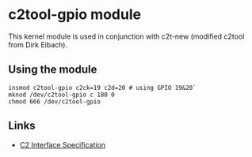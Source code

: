 c2tool-gpio module
===================

This kernel module is used in conjunction with c2t-new (modified c2tool from Dirk Eibach).

Using the module
------------------
```
insmod c2tool-gpio c2ck=19 c2d=20 # using GPIO 19&20`
mknod /dev/c2tool-gpio c 180 0
chmod 666 /dev/c2tool-gpio
```
Links
-----
* [C2 Interface Specification](http://www.silabs.com/Support%20Documents/TechnicalDocs/C2spec.pdf)
